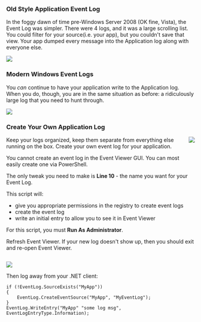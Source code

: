 <!--{Title:"Create A New Windows Application Event Log With PowerShell",Intro:"Stop writing to the Windows legacy Application event log. It's a nasty dumping ground.",PublishedOn:"15-Jul-2014", Tags:["windows","event-log","C#"]}-->

### Old Style Application Event Log

In the foggy dawn of time pre-Windows Server 2008 (OK fine, Vista), the Event Log was simpler. There were 4 logs, and it was a large scrolling list. You could filter for your source(i.e. your app), but you couldn't save that view. Your app dumped every message into the Application log along with everyone else.

![](http://i.imgur.com/ANpErsN.png)


### Modern Windows Event Logs

You *can* continue to have your application write to the Application log. When you do, though, you are in the same situation as before: a ridiculously large log that you need to hunt through. 

![](http://i.imgur.com/y1lGIvt.png)


### Create Your Own Application Log

<img src="http://i.imgur.com/kMXe40O.png" style="float:right" />

Keep your logs organized, keep them separate from everything else running on the box. Create your own event log for your application. 

You cannot create an event log in the Event Viewer GUI. You can most easily create one via PowerShell.

The only tweak you need to make is **Line 10** - the name you want for your Event Log.

This script will:

- give you appropriate permissions in the registry to create event logs
- create the event log
- write an initial entry to allow you to see it in Event Viewer

For this script, you must **Run As Administrator**.

Refresh Event Viewer. If your new log doesn't show up, then you should exit and re-open Event Viewer. 
<div style="clear:both"></div>


<script src="https://gist.github.com/philoushka/08d58dce415201ffabd1.js"></script>

![](http://i.imgur.com/JNEHlIn.png)

Then log away from your .NET client:

    if (!EventLog.SourceExists("MyApp"))
    {
        EventLog.CreateEventSource("MyApp", "MyEventLog");
    }    
    EventLog.WriteEntry("MyApp" "some log msg", EventLogEntryType.Information);
